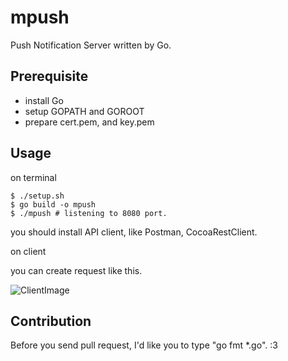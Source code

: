 mpush
========================

Push Notification Server written by Go.

## Prerequisite

- install Go
- setup GOPATH and GOROOT
- prepare cert.pem, and key.pem

## Usage

on terminal

    $ ./setup.sh
    $ go build -o mpush
    $ ./mpush # listening to 8080 port.

you should install API client, like Postman, CocoaRestClient.

on client

you can create request like this.

![ClientImage](https://dl.dropboxusercontent.com/u/1655900/Screenshots/Screenshot%202015-08-29%2023.50.53.png)

## Contribution

Before you send pull request, I'd like you to type "go fmt *.go". :3
